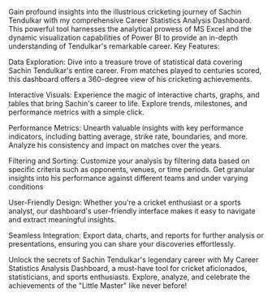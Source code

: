 Gain profound insights into the illustrious cricketing journey of Sachin Tendulkar with my comprehensive Career Statistics Analysis Dashboard. This powerful tool harnesses the analytical prowess of MS Excel and the dynamic visualization capabilities of Power BI to provide an in-depth understanding of Tendulkar's remarkable career.
Key Features:

Data Exploration: Dive into a treasure trove of statistical data covering Sachin Tendulkar's entire career. From matches played to centuries scored, this dashboard offers a 360-degree view of his cricketing achievements.

Interactive Visuals: Experience the magic of interactive charts, graphs, and tables that bring Sachin's career to life. Explore trends, milestones, and performance metrics with a simple click.

Performance Metrics: Unearth valuable insights with key performance indicators, including batting average, strike rate, boundaries, and more. Analyze his consistency and impact on matches over the years.

Filtering and Sorting: Customize your analysis by filtering data based on specific criteria such as opponents, venues, or time periods. Get granular insights into his performance against different teams and under varying conditions

User-Friendly Design: Whether you're a cricket enthusiast or a sports analyst, our dashboard's user-friendly interface makes it easy to navigate and extract meaningful insights.

Seamless Integration: Export data, charts, and reports for further analysis or presentations, ensuring you can share your discoveries effortlessly.

Unlock the secrets of Sachin Tendulkar's legendary career with My Career Statistics Analysis Dashboard, a must-have tool for cricket aficionados, statisticians, and sports enthusiasts. Explore, analyze, and celebrate the achievements of the "Little Master" like never before!
